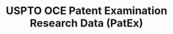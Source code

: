 ---
layout: default
bigquery: https://console.cloud.google.com/bigquery?p=patents-public-data&d=uspto_oce_pair&page=dataset
citation: 'Graham, S. Marco, A., and Miller, A. (2015). “The USPTO Patent Examination
  Research Dataset: A Window on the Process of Patent Examination.”'
contributors: Graham, S. Marco, A., Miller, A.
cost: None
description: The latest version of PatEx (referred to below as the 2020 release) contains
  detailed information on nearly 11.9 million publicly-viewable provisional and non-provisional
  patent applications to the USPTO and over 4.6 million Patent Cooperation Treaty
  (PCT) applications. It is based on data that OCE downloaded from the Patent Examination
  Data System (PEDS) in April, 2021. The PEDS data are sourced from Public PAIR. The
  first time that OCE used PEDS as the basis of PatEx was for the 2019 release. We
  took the PEDS data and organized it into the familiar PatEx data files, which are
  based on the organization of the Public PAIR portal. The data files include information
  on each application’s characteristics, prosecution history, continuation history,
  claims of foreign priority, patent term adjustment history, publication history,
  and correspondence address information.
documentation: 'For the 2019 and later releases, new technical documentation is available
  https://www.uspto.gov/sites/default/files/documents/PatEx-2019-Technical-Doc.pdf


  A document describing the 2014-2017 data sets is available and can be cited as:
  Graham, Stuart J.H. and Marco, Alan C. and Miller, Richard, The USPTO Patent Examination
  Research Dataset: A Window on the Process of Patent Examination (November 30, 2015).
  Available at SSRN: https://ssrn.com/abstract=2702637.'
last_edit: 04/07/2022, 23:26:07
location: https://www.uspto.gov/ip-policy/economic-research/research-datasets/patent-examination-research-dataset-public-pair
maintained_by: EconomicsData@uspto.gov
related_publications: https://ssrn.com/abstract=29956744, https://ssrn.com/abstract=2702637
schema_fields:
- examiner_art_unit
- parent_application_number
- correspondence_country_code
- invention_title
- inventor_rank
- correspondence_street_line_1
- sequence_number
- inventor_name_middle
- patent_number
- parent_filing_date
- appl_status_code
- appl_status_date
- status_code
- continuation_type
- customer_number
- correspondence_region_code
- event_description
- inventor_country_name
- examiner_name_last
- examiner_name_middle
- correspondence_name_line_1
- patent_issue_date
- filing_date
- child_application_number
- abandon_date
- parent_country
- correspondence_postal_code
- small_entity_indicator
- file_location
- wipo_pub_date
- correspondence_street_line_2
- foreign_parent_id
- application_number
- inventor_country_code
- recorded_date
- inventor_region_code
- application_type
- disposal_type
- uspc_subclass
- inventor_name_last
- correspondence_region_name
- invention_subject_matter
- parent_country_code
- uspc_class
- wipo_pub_number
- examiner_name_first
- event_code
- file_location_date
- aia_first_to_file
- inventor_address_type
- correspondence_city
- correspondence_country_name
- confirm_number
- child_filing_date
- foreign_parent_date
- application_number_pair
- inventor_name_first
- atty_docket_number
- earliest_pgpub_number
- correspondence_name_line_2
- status_description
- examiner_id
- earliest_pgpub_date
shortname: patex
tags:
- patents
- legal
- history
terms_of_use: 'USPTO’s online databases are not designed or intended to be a source
  for bulk downloads of USPTO data when accessed through the website’s interfaces.
  Individuals, companies, IP addresses, or blocks of IP addresses who, in effect,
  deny or decrease service by generating unusually high numbers of database accesses
  (searches, pages, or hits), whether generated manually or in an automated fashion,
  may be denied access to USPTO servers without notice.


  Bulk data products may be separately obtained from the USPTO, either for free or
  at the cost of dissemination. For details, see information on Electronic Bulk Data
  Products: https://www.uspto.gov/learning-and-resources/electronic-bulk-data-products'
title: USPTO OCE Patent Examination Research Data (PatEx)
uuid: 4342caa7-23af-420c-b2f6-6088f133df6a
---